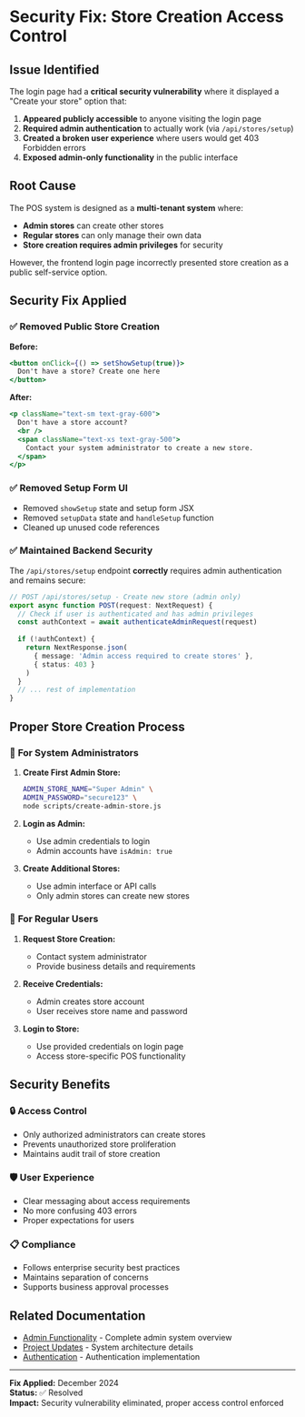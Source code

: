 # Security Fix: Store Creation Access Control

## Issue Identified

The login page had a **critical security vulnerability** where it displayed a "Create your store" option that:

1. **Appeared publicly accessible** to anyone visiting the login page
2. **Required admin authentication** to actually work (via `/api/stores/setup`)
3. **Created a broken user experience** where users would get 403 Forbidden errors
4. **Exposed admin-only functionality** in the public interface

## Root Cause

The POS system is designed as a **multi-tenant system** where:
- **Admin stores** can create other stores
- **Regular stores** can only manage their own data  
- **Store creation requires admin privileges** for security

However, the frontend login page incorrectly presented store creation as a public self-service option.

## Security Fix Applied

### ✅ **Removed Public Store Creation**

**Before:**
```jsx
<button onClick={() => setShowSetup(true)}>
  Don't have a store? Create one here
</button>
```

**After:**
```jsx
<p className="text-sm text-gray-600">
  Don't have a store account?
  <br />
  <span className="text-xs text-gray-500">
    Contact your system administrator to create a new store.
  </span>
</p>
```

### ✅ **Removed Setup Form UI**

- Removed `showSetup` state and setup form JSX
- Removed `setupData` state and `handleSetup` function
- Cleaned up unused code references

### ✅ **Maintained Backend Security**

The `/api/stores/setup` endpoint **correctly** requires admin authentication and remains secure:

```typescript
// POST /api/stores/setup - Create new store (admin only)
export async function POST(request: NextRequest) {
  // Check if user is authenticated and has admin privileges
  const authContext = await authenticateAdminRequest(request)
  
  if (!authContext) {
    return NextResponse.json(
      { message: 'Admin access required to create stores' },
      { status: 403 }
    )
  }
  // ... rest of implementation
}
```

## Proper Store Creation Process

### 🔧 **For System Administrators**

1. **Create First Admin Store:**
   ```bash
   ADMIN_STORE_NAME="Super Admin" \
   ADMIN_PASSWORD="secure123" \
   node scripts/create-admin-store.js
   ```

2. **Login as Admin:**
   - Use admin credentials to login
   - Admin accounts have `isAdmin: true`

3. **Create Additional Stores:**
   - Use admin interface or API calls
   - Only admin stores can create new stores

### 👤 **For Regular Users**

1. **Request Store Creation:**
   - Contact system administrator
   - Provide business details and requirements

2. **Receive Credentials:**
   - Admin creates store account
   - User receives store name and password

3. **Login to Store:**
   - Use provided credentials on login page
   - Access store-specific POS functionality

## Security Benefits

### 🔒 **Access Control**
- Only authorized administrators can create stores
- Prevents unauthorized store proliferation
- Maintains audit trail of store creation

### 🛡️ **User Experience**
- Clear messaging about access requirements
- No more confusing 403 errors
- Proper expectations for users

### 📋 **Compliance**
- Follows enterprise security best practices
- Maintains separation of concerns
- Supports business approval processes

## Related Documentation

- [Admin Functionality](./ADMIN.md) - Complete admin system overview
- [Project Updates](./PROJECT_UPDATES.md) - System architecture details
- [Authentication](../src/lib/auth.ts) - Authentication implementation

---

**Fix Applied:** December 2024  
**Status:** ✅ Resolved  
**Impact:** Security vulnerability eliminated, proper access control enforced
